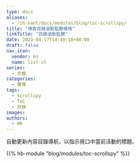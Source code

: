 ```yaml
---
type: docs
aliases:
  - /zh-hant/docs/modules/blog/toc-scrollspy/
title: "博客目錄滾動監聽模塊"
linkTitle: "目錄滾動監聽"
date: 2023-04-17T14:49:18+08:00
draft: false
nav_icon:
  vendor: bs
  name: list-ul
series:
  - 文檔
categories:
  - 模塊
tags:
  - Scrollspy
  - ToC
  - 目錄
images:
authors:
  - HB
---
```


自動更新內容目錄導航，以指示視口中當前活動的標題。

<!--more-->

{{% hb-module "blog/modules/toc-scrollspy" %}}
